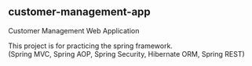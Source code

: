 ## customer-management-app
Customer Management Web Application

This project is for practicing the spring framework.   
(Spring MVC, Spring AOP, Spring Security, Hibernate ORM, Spring REST)